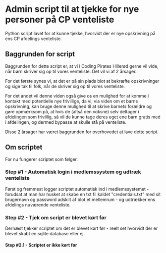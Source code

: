 # Admin script til at tjekke for nye personer på CP venteliste
Python script lavet for at kunne tjekke, hvorvidt der er nye opskrivning på ens CP afdelings venteliste.

## Baggrunden for script
Baggrunden for dette script er, at vi i Coding Pirates Hillerød gerne vil vide, når børn skriver sig op til vores venteliste. Det vil vi af 2 årsager.

For det første synes vi, at det er på sin plads blot at bekræfte opskrivninger og sige tak til folk, når de skriver sig op til vores venteliste.

For det andet vil denne viden også give os en mulighed for at komme i kontakt med potentielle nye frivillige, da vi, via viden om et barns opskrivning, kan bruge denne mulighed til at skrive barnets forældre og gøre opmærksom på, at hvis de (altså den voksne) selv deltager i afdelingen som frivillig, så vil de kunne tage deres eget ene barn gratis med i afdelingen, og dermed bypasse at skulle stå på venteliste.

Disse 2 årsager har været baggrunden for overhovedet at lave dette script.

## Om scriptet
For nu fungerer scriptet som følger.

### Step #1 - Automatisk login i medlemssystem og udtræk venteliste
Først og fremmest logger scriptet automatisk ind i medlemssystemet - forudsat at man har husket at skabe en txt fil kaldet "credentials.txt" med sit brugernavn og password adskilt af blot et mellemrum - og udtrækker ens afdelings nuværende venteliste.

### Step #2 - Tjek om script er blevet kørt før
Dernæst tjekker scriptet om det er blevet kørt før - reelt set hvorvidt der er blevet skabt en sqlite database eller ej.

#### Step #2.1 - Scriptet er __ikke__ kørt før
